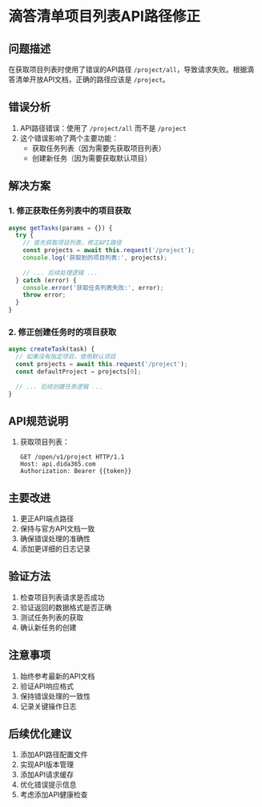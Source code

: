 # 滴答清单项目列表API路径修正

## 问题描述
在获取项目列表时使用了错误的API路径 `/project/all`，导致请求失败。根据滴答清单开放API文档，正确的路径应该是 `/project`。

## 错误分析
1. API路径错误：使用了 `/project/all` 而不是 `/project`
2. 这个错误影响了两个主要功能：
   - 获取任务列表（因为需要先获取项目列表）
   - 创建新任务（因为需要获取默认项目）

## 解决方案

### 1. 修正获取任务列表中的项目获取
```javascript
async getTasks(params = {}) {
  try {
    // 首先获取项目列表，修正API路径
    const projects = await this.request('/project');
    console.log('获取到的项目列表:', projects);
    
    // ... 后续处理逻辑 ...
  } catch (error) {
    console.error('获取任务列表失败:', error);
    throw error;
  }
}
```

### 2. 修正创建任务时的项目获取
```javascript
async createTask(task) {
  // 如果没有指定项目，使用默认项目
  const projects = await this.request('/project');
  const defaultProject = projects[0];
  
  // ... 后续创建任务逻辑 ...
}
```

## API规范说明
1. 获取项目列表：
   ```http
   GET /open/v1/project HTTP/1.1
   Host: api.dida365.com
   Authorization: Bearer {{token}}
   ```

## 主要改进
1. 更正API端点路径
2. 保持与官方API文档一致
3. 确保错误处理的准确性
4. 添加更详细的日志记录

## 验证方法
1. 检查项目列表请求是否成功
2. 验证返回的数据格式是否正确
3. 测试任务列表的获取
4. 确认新任务的创建

## 注意事项
1. 始终参考最新的API文档
2. 验证API响应格式
3. 保持错误处理的一致性
4. 记录关键操作日志

## 后续优化建议
1. 添加API路径配置文件
2. 实现API版本管理
3. 添加API请求缓存
4. 优化错误提示信息
5. 考虑添加API健康检查 